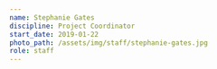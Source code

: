 ```yaml
---
name: Stephanie Gates
discipline: Project Coordinator
start_date: 2019-01-22
photo_path: /assets/img/staff/stephanie-gates.jpg
role: staff
---
```

